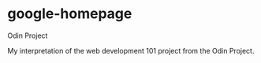 # google-homepage
Odin Project

My interpretation of the web development 101 project from the Odin Project.
